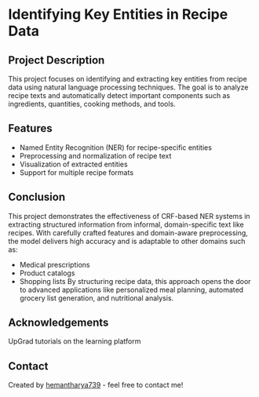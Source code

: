 # Identifying Key Entities in Recipe Data

## Project Description
This project focuses on identifying and extracting key entities from recipe data using natural language processing techniques. The goal is to analyze recipe texts and automatically detect important components such as ingredients, quantities, cooking methods, and tools.

## Features
- Named Entity Recognition (NER) for recipe-specific entities
- Preprocessing and normalization of recipe text
- Visualization of extracted entities
- Support for multiple recipe formats

## Conclusion
This project demonstrates the effectiveness of CRF-based NER systems in extracting structured information from informal, domain-specific text like recipes. With carefully crafted features and domain-aware preprocessing, the model delivers high accuracy and is adaptable to other domains such as:
- Medical prescriptions
- Product catalogs
- Shopping lists
By structuring recipe data, this approach opens the door to advanced applications like personalized meal planning, automated grocery list generation, and nutritional analysis.

## Acknowledgements
UpGrad tutorials on the learning platform

## Contact
Created by [hemantharya739](https://github.com/hemantharya739) - feel free to contact me!
